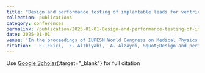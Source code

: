 ```yaml
---
title: "Design and performance testing of implantable leads for ventricular assist devices"
collection: publications
category: conferences
permalink: /publication/2025-01-01-Design-and-performance-testing-of-implantable-leads-for-ventricular-assist-devices
date: 2025-01-01
venue: 'In the proceedings of IUPESM World Congress on Medical Physics and Biomedical Engineering 2025, Adelaide, Australia'
citation: ' E. Ekici,  F. AlThiyabi,  A. Alzaydi, &quot;Design and performance testing of implantable leads for ventricular assist devices.&quot; In the proceedings of IUPESM World Congress on Medical Physics and Biomedical Engineering 2025, Adelaide, Australia, 2025.'
---
```

Use [Google Scholar](https://scholar.google.com/scholar?q=Design+and+performance+testing+of+implantable+leads+for+ventricular+assist+devices){:target="_blank"} for full citation